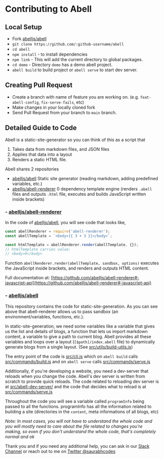 # Contributing to Abell

## Local Setup

- Fork [abelljs/abell](https://github.com/abelljs/abell)
- `git clone https://github.com/:github-username/abell`
- `cd abell`
- `npm install` - to install dependencies
- `npm link` - This will add the current directory to global packages.
- `cd demo` - Directory `demo` has a demo abell project.
- `abell build` to build project or `abell serve` to start dev server.

## Creating Pull Request

- Create a branch with name of feature you are working on. (e.g. `feat-abell-config`, `fix-serve-fails`, etc)
- Make changes in your locally cloned fork
- Send Pull Request from your branch to `main` branch.

## Detailed Guide to Code

Abell is a static-site-generator so you can think of this as a script that

1. Takes data from markdown files, and JSON files
2. Applies that data into a layout
3. Renders a static HTML file.

Abell shares 2 repositories

- [abelljs/abell](https://github.com/abelljs/abell)
  Static site generator (reading markdown, adding predefined variables, etc.)
- [abelljs/abell-renderer](https://github.com/abelljs/abell-renderer)
  0 dependency template engine (renders `.abell` files and outputs `.html` file, executes and builds JavaScript written inside brackets)

### - [abelljs/abell-renderer](https://github.com/abelljs/abell-renderer)

In the code of [abelljs/abell](https://github.com/abelljs/abell), you will see code that looks like,

```js
const abellRenderer = require('abell-renderer');
const abellTemplate = `<body>{{ 3 + 3 }}</body>`;

const htmlTemplate = abellRenderer.render(abellTemplate, {});
// htmlTemplate carries value:
// <body>6</body>
```

Function `abellRenderer.render(abellTemplate, sandbox, options)` executes the JavaScript inside brackets, and renders and outputs HTML content.

Full documentation at: [https://github.com/abelljs/abell-renderer#-javascript-api](https://github.com/abelljs/abell-renderer#-javascript-api)

### - [abelljs/abell](https://github.com/abelljs/abell)

This repository contains the code for static-site-generation. As you can see above that abell-renderer allows us to pass sandbox (an environment/variables, functions, etc.).

In static-site-generation, we need some variables like a variable that gives us the list and details of blogs, a function that lets us import markdown content, a variable to give a path to current blog. Abell provides all these variables and loops over a layout (`[$path]/index.abell` file) to dynamically generate blogs from a single layout. (See [src/utils/build-utils.js](https://github.com/abelljs/abell/blob/main/src/utils/build-utils.js))

The entry point of the code is [src/cli.js](https://github.com/abelljs/abell/blob/main/src/cli.js) which on `abell build` calls [src/commands/build.js](https://github.com/abelljs/abell/blob/main/src/commands/build.js) and on `abell serve` calls [src/commands/serve.js](https://github.com/abelljs/abell/blob/main/src/commands/serve.js)

Additionally, if you're developing a website, you need a dev-server that reloads when you change the code. Abell's dev server is written from scratch to provide quick reloads. The code related to reloading dev server is at [src/abell-dev-server/](https://github.com/abelljs/abell/blob/main/src/abell-dev-server/) and the code that decides what to reload is at [src/commands/serve.js](https://github.com/abelljs/abell/blob/main/src/commands/serve.js)

Throughout the code you will see a variable called `programInfo` being passed to all the functions. programInfo has all the information related to building a site (directories in the `content`, meta informations of all blogs, etc)

_Note: In most cases, you will not have to understand the whole code and you will mostly need to care about the file related to changes you're making, so even if you don't understand the whole code, that's completely normal and ok_

Thank you and if you need any additional help, you can ask in our [Slack Channel](https://join.slack.com/t/abellland/shared_invite/zt-ebklbe8h-FhRgHxNbuO_hvFDf~nZtGQ) or reach out to me on [Twitter @saurabhcodes](https://twitter.com/saurabhcodes)
